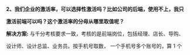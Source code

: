 <a name="bookmark64"></a>**2、我们企业的激活率，可以选择性激活吗？比如公司的后端，使用不上，我只**

**激活前端可以吗？这个激活率的分母从哪里取值呢？**

**解决方案:** 与千分考核要求一致，考核的是前端岗位，包括经理、店长、导购、

设计师、设计总监、业务员。按手机号取数，  一个手机号多个账号的，算 1 个



